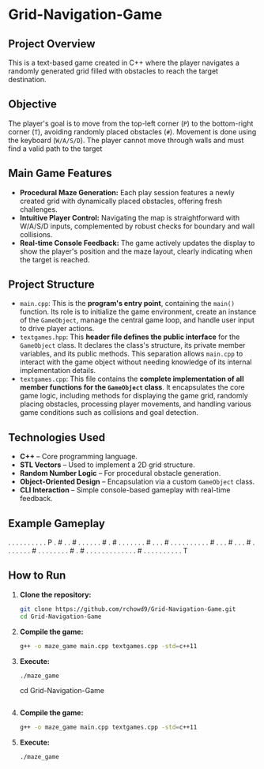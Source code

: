 # Grid-Navigation-Game

## Project Overview
This is a text-based game created in C++ where the player navigates a randomly generated grid filled with obstacles to reach the target destination. 

## Objective
The player's goal is to move from the top-left corner (`P`) to the bottom-right corner (`T`), avoiding randomly placed obstacles (`#`). Movement is done using the keyboard (`W/A/S/D`). The player cannot move through walls and must find a valid path to the target

## Main Game Features
* **Procedural Maze Generation:** Each play session features a newly created grid with dynamically placed obstacles, offering fresh challenges.
* **Intuitive Player Control:** Navigating the map is straightforward with W/A/S/D inputs, complemented by robust checks for boundary and wall collisions.
* **Real-time Console Feedback:** The game actively updates the display to show the player's position and the maze layout, clearly indicating when the target is reached.

## Project Structure
* `main.cpp`: This is the **program's entry point**, containing the `main()` function. Its role is to initialize the game environment, create an instance of the `GameObject`, manage the central game loop, and handle user input to drive player actions.
* `textgames.hpp`: This **header file defines the public interface** for the `GameObject` class. It declares the class's structure, its private member variables, and its public methods. This separation allows `main.cpp` to interact with the game object without needing knowledge of its internal implementation details.
* `textgames.cpp`: This file contains the **complete implementation of all member functions for the `GameObject` class**. It encapsulates the core game logic, including methods for displaying the game grid, randomly placing obstacles, processing player movements, and handling various game conditions such as collisions and goal detection.

## Technologies Used
- **C++** – Core programming language.
- **STL Vectors** – Used to implement a 2D grid structure.
- **Random Number Logic** – For procedural obstacle generation.
- **Object-Oriented Design** – Encapsulation via a custom `GameObject` class.
- **CLI Interaction** – Simple console-based gameplay with real-time feedback.

## Example Gameplay
. . . . . . . . . .
P . # . . # . . . .
. . # . # . . . . .
. . # . . . # . . .
. . . . . . . # . .
. # . . . # . . . .
. . . # . . . . . .
. . # . # . . . . .
. . . . . . . . # .
. . . . . . . . . T

## How to Run
1.  **Clone the repository:**
    ```bash
    git clone https://github.com/rchowd9/Grid-Navigation-Game.git
    cd Grid-Navigation-Game
    ```
2.  **Compile the game:**
    ```bash
    g++ -o maze_game main.cpp textgames.cpp -std=c++11
    ```
3.  **Execute:**
    ```bash
    ./maze_game
    ```
    cd Grid-Navigation-Game
    ```
2.  **Compile the game:**
    ```bash
    g++ -o maze_game main.cpp textgames.cpp -std=c++11
    ```
3.  **Execute:**
    ```bash
    ./maze_game
    ```
